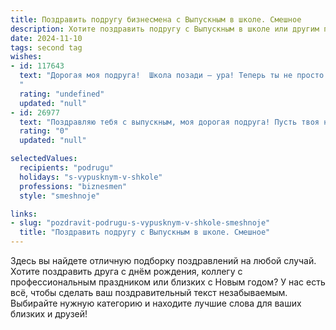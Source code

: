 ```yaml
---
title: Поздравить подругу бизнесмена с Выпускным в школе. Смешное
description: Хотите поздравить подругу с Выпускным в школе или другим праздником? Наш ИИ создаст незабываемое поздравление, а вы обязательно выделитесь среди других.  
date: 2024-11-10
tags: second tag
wishes:
- id: 117643
  text: "Дорогая моя подруга!  Школа позади – ура! Теперь ты не просто выпускница, а выпускница, готовая покорить мир бизнеса своими острыми локтями и ещё более острым умом!  Пусть твой карьерный взлёт будет таким же стремительным, как твой последний рывок к свободе от контрольных и уроков!  Желаю тебе  миллиардов (ну, хотя бы миллионов!) на счету, крутых сделок и  чтобы конкуренты завидовали  тихонько,  из-за угла,  потираясь  о  переполненные  портфели  с  денежными  знаками! С праздником!
  "
  rating: "undefined"
  updated: "null"
- id: 26977
  text: "Поздравляю тебя с выпускным, моя дорогая подруга! Пусть твоя новая жизнь в роли бизнесвумена будет такой же успешной, как твои ответы на уроках экономики. Не забывай, что в бизнесе, как и в школе, главное – не забыть дома дневник и не забыть дома клиентов! Удачи, смеха и много-много денег!"
  rating: "0"
  updated: "null"

selectedValues:
  recipients: "podrugu"
  holidays: "s-vypusknym-v-shkole"
  professions: "biznesmen"
  style: "smeshnoje"

links:
- slug: "pozdravit-podrugu-s-vypusknym-v-shkole-smeshnoje"
  title: "Поздравить подругу с Выпускным в школе. Смешное"
---
```


Здесь вы найдете отличную подборку поздравлений на любой случай. 
Хотите поздравить друга с днём рождения, коллегу с профессиональным праздником или близких с Новым годом? У нас есть всё, чтобы сделать ваш поздравительный текст незабываемым. Выбирайте нужную категорию и находите лучшие слова для ваших близких и друзей!
